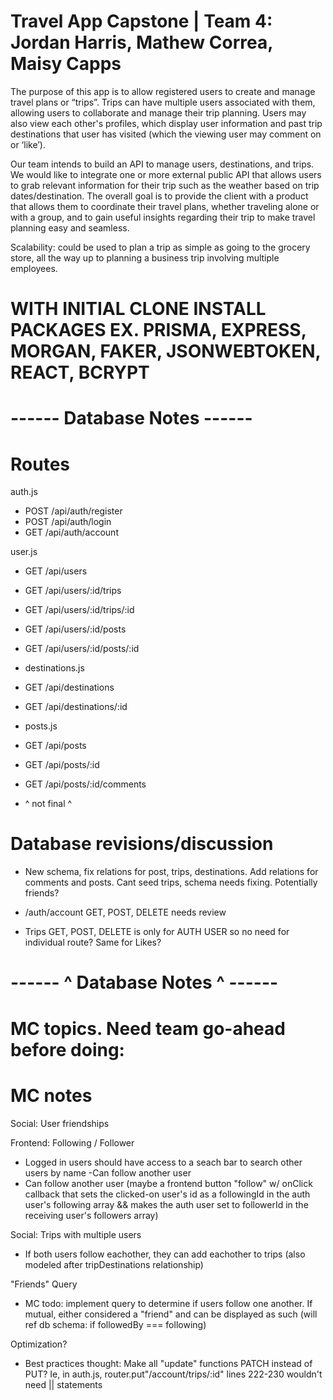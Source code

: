 # Travel App Capstone | Team 4: Jordan Harris, Mathew Correa, Maisy Capps

The purpose of this app is to allow registered users to create and manage travel plans or “trips”. Trips can have multiple users associated with them, allowing users to collaborate and manage their trip planning. Users may also view each other's profiles, which display user information and past trip destinations that user has visited (which the viewing user may comment on or ‘like’).

Our team intends to build an API to manage users, destinations, and trips. We would like to integrate one or more external public API that allows users to grab relevant information for their trip such as the weather based on trip dates/destination. The overall goal is to provide the client with a product that allows them to coordinate their travel plans, whether traveling alone or with a group, and to gain useful insights regarding their trip to make travel planning easy and seamless.

Scalability: could be used to plan a trip as simple as going to the grocery store, all the way up to planning a business trip involving multiple employees.

# WITH INITIAL CLONE INSTALL PACKAGES EX. PRISMA, EXPRESS, MORGAN, FAKER, JSONWEBTOKEN, REACT, BCRYPT

# ------ Database Notes ------

# Routes

auth.js

- POST /api/auth/register
- POST /api/auth/login
- GET /api/auth/account

user.js

- GET /api/users
- GET /api/users/:id/trips
- GET /api/users/:id/trips/:id
- GET /api/users/:id/posts
- GET /api/users/:id/posts/:id

- destinations.js
- GET /api/destinations
- GET /api/destinations/:id

- posts.js
- GET /api/posts
- GET /api/posts/:id
- GET /api/posts/:id/comments

- ^ not final ^

# Database revisions/discussion

- New schema, fix relations for post, trips, destinations. Add relations for comments and posts.
  Cant seed trips, schema needs fixing. Potentially friends?

- /auth/account GET, POST, DELETE needs review
- Trips GET, POST, DELETE is only for AUTH USER so no need for individual route?
  Same for Likes?

# ------ ^ Database Notes ^ ------

<!-- MC notes -->

# MC topics. Need team go-ahead before doing:

# MC notes

Social: User friendships

Frontend: Following / Follower

- Logged in users should have access to a seach bar to search other users by name
  -Can follow another user
- Can follow another user (maybe a frontend button "follow" w/ onClick callback that sets the clicked-on user's id as a followingId in the auth user's following array && makes the auth user set to followerId in the receiving user's followers array)

Social: Trips with multiple users

- If both users follow eachother, they can add eachother to trips (also modeled after tripDestinations relationship)

"Friends" Query

- MC todo: implement query to determine if users follow one another. If mutual, either considered a "friend" and can be displayed as such (will ref db schema: if followedBy === following)

Optimization?

- Best practices thought: Make all "update" functions PATCH instead of PUT? Ie, in auth.js, router.put"/account/trips/:id" lines 222-230 wouldn't need || statements
